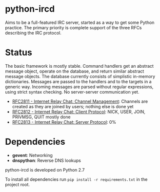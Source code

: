 python-ircd
===========

Aims to be a full-featured IRC server, started as a way to get some Python practice. The primary priority is complete support of the three RFCs describing the IRC protocol.

# Status
The basic framework is mostly stable. Command handlers get an abstract message object, operate on the database, and return similar abstract message objects. The database currently consists of simplistic in-memory dictionaries. Messages are passed to the handlers and to the targets in a generic way. Incoming messages are parsed without regular expressions, using strict syntax checking. No server-server communication yet.

 * [RFC2811 - Internet Relay Chat: Channel Management](http://www.irchelp.org/irchelp/rfc/rfc2811.txt): Channels are created as they are joined by users; nothing else is done yet
 * [RFC2812 - Internet Relay Chat: Client Protocol](http://www.irchelp.org/irchelp/rfc/rfc2812.txt): NICK, USER, JOIN, PRIVMSG, QUIT mostly done
 * [RFC2813 - Internet Relay Chat: Server Protocol](http://www.irchelp.org/irchelp/rfc/rfc2813.txt): 0%

# Dependencies
 * **gevent**: Networking
 * **dnspython**: Reverse DNS lookups

python-ircd is developed on Python 2.7

To install all dependencies run `pip install -r requirements.txt` in the project root.
